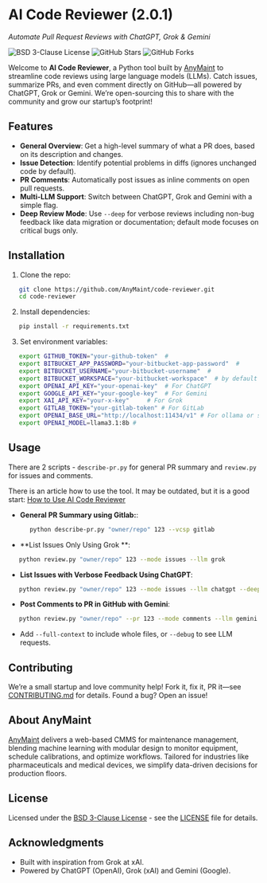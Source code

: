 # AI Code Reviewer (2.0.1)
*Automate Pull Request Reviews with ChatGPT, Grok & Gemini*

![BSD 3-Clause License](https://img.shields.io/badge/License-BSD%203--Clause-blue.svg)
![GitHub Stars](https://img.shields.io/github/stars/AnyMaint/code-reviewer?style=social)
![GitHub Forks](https://img.shields.io/github/forks/AnyMaint/code-reviewer?style=social)

Welcome to **AI Code Reviewer**, a Python tool built by [AnyMaint](https://anymaint.com) to streamline code reviews using large language models (LLMs). Catch issues, summarize PRs, and even comment directly on GitHub—all powered by ChatGPT, Grok or Gemini. We’re open-sourcing this to share with the community and grow our startup’s footprint!

## Features
- **General Overview**: Get a high-level summary of what a PR does, based on its description and changes.
- **Issue Detection**: Identify potential problems in diffs (ignores unchanged code by default).
- **PR Comments**: Automatically post issues as inline comments on open pull requests.
- **Multi-LLM Support**: Switch between ChatGPT, Grok and Gemini with a simple flag.
- **Deep Review Mode**: Use `--deep` for verbose reviews including non-bug feedback like data migration or documentation; default mode focuses on critical bugs only.

## Installation
1. Clone the repo:
```bash
   git clone https://github.com/AnyMaint/code-reviewer.git
   cd code-reviewer
```
2. Install dependencies:
```bash
   pip install -r requirements.txt
```
3. Set environment variables:
```bash
   export GITHUB_TOKEN="your-github-token"  # 
   export BITBUCKET_APP_PASSWORD="your-bitbucket-app-password"  # 
   export BITBUCKET_USERNAME="your-bitbucket-username"  # 
   export BITBUCKET_WORKSPACE="your-bitbucket-workspace"  # by default username will reused
   export OPENAI_API_KEY="your-openai-key"  # For ChatGPT
   export GOOGLE_API_KEY="your-google-key"  # For Gemini
   export XAI_API_KEY="your-x-key"     # For Grok
   export GITLAB_TOKEN="your-gitlab-token" # For GitLab
   export OPENAI_BASE_URL="http://localhost:11434/v1" # For ollama or self-managged instance of OpenAI-compatible LLM.
   export OPENAI_MODEL=llama3.1:8b #
```
## Usage
There are 2 scripts - `describe-pr.py` for general PR summary and `review.py` for issues and comments.

There is an article how to use the tool. 
It may be outdated, but it is a good start: [How to Use AI Code Reviewer](https://medium.com/itnext/ai-code-reviewer-automate-your-code-reviews-137bfaa20e8b)

- **General PR Summary using Gitlab:**:
```bash
      python describe-pr.py "owner/repo" 123 --vcsp gitlab
```
- **List Issues Only Using Grok **:
```bash
   python review.py "owner/repo" 123 --mode issues --llm grok
```
- **List Issues with Verbose Feedback Using ChatGPT**:
```bash
   python review.py "owner/repo" 123 --mode issues --llm chatgpt --deep
```

- **Post Comments to PR in GitHub with Gemini**:
```bash
   python review.py "owner/repo" --pr 123 --mode comments --llm gemini
```
- Add `--full-context` to include whole files, or `--debug` to see LLM requests.

## Contributing
We’re a small startup and love community help! Fork it, fix it, PR it—see [CONTRIBUTING.md](CONTRIBUTING.md) for details. Found a bug? Open an issue!

## About AnyMaint
[AnyMaint](https://anymaint.com) delivers a web-based CMMS for maintenance management, blending machine learning with modular design to monitor equipment, schedule calibrations, and optimize workflows. Tailored for industries like pharmaceuticals and medical devices, we simplify data-driven decisions for production floors.

## License
Licensed under the [BSD 3-Clause License](LICENSE) - see the [LICENSE](LICENSE) file for details.

## Acknowledgments
- Built with inspiration from Grok at xAI.
- Powered by ChatGPT (OpenAI), Grok (xAI) and Gemini (Google).

